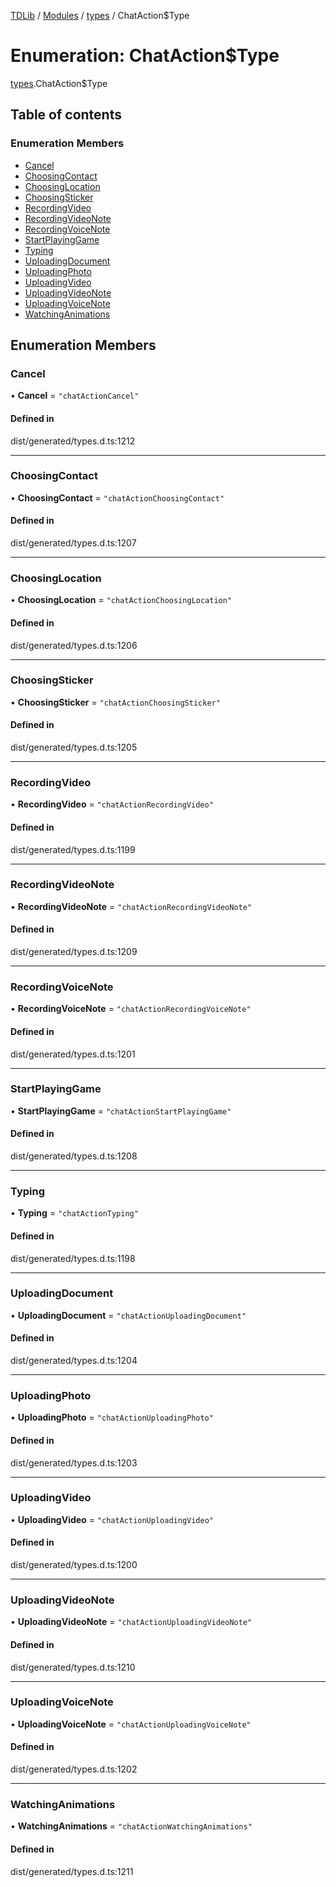 [TDLib](../README.md) / [Modules](../modules.md) / [types](../modules/types.md) / ChatAction$Type

# Enumeration: ChatAction$Type

[types](../modules/types.md).ChatAction$Type

## Table of contents

### Enumeration Members

- [Cancel](types.ChatAction_Type.md#cancel)
- [ChoosingContact](types.ChatAction_Type.md#choosingcontact)
- [ChoosingLocation](types.ChatAction_Type.md#choosinglocation)
- [ChoosingSticker](types.ChatAction_Type.md#choosingsticker)
- [RecordingVideo](types.ChatAction_Type.md#recordingvideo)
- [RecordingVideoNote](types.ChatAction_Type.md#recordingvideonote)
- [RecordingVoiceNote](types.ChatAction_Type.md#recordingvoicenote)
- [StartPlayingGame](types.ChatAction_Type.md#startplayinggame)
- [Typing](types.ChatAction_Type.md#typing)
- [UploadingDocument](types.ChatAction_Type.md#uploadingdocument)
- [UploadingPhoto](types.ChatAction_Type.md#uploadingphoto)
- [UploadingVideo](types.ChatAction_Type.md#uploadingvideo)
- [UploadingVideoNote](types.ChatAction_Type.md#uploadingvideonote)
- [UploadingVoiceNote](types.ChatAction_Type.md#uploadingvoicenote)
- [WatchingAnimations](types.ChatAction_Type.md#watchinganimations)

## Enumeration Members

### Cancel

• **Cancel** = ``"chatActionCancel"``

#### Defined in

dist/generated/types.d.ts:1212

___

### ChoosingContact

• **ChoosingContact** = ``"chatActionChoosingContact"``

#### Defined in

dist/generated/types.d.ts:1207

___

### ChoosingLocation

• **ChoosingLocation** = ``"chatActionChoosingLocation"``

#### Defined in

dist/generated/types.d.ts:1206

___

### ChoosingSticker

• **ChoosingSticker** = ``"chatActionChoosingSticker"``

#### Defined in

dist/generated/types.d.ts:1205

___

### RecordingVideo

• **RecordingVideo** = ``"chatActionRecordingVideo"``

#### Defined in

dist/generated/types.d.ts:1199

___

### RecordingVideoNote

• **RecordingVideoNote** = ``"chatActionRecordingVideoNote"``

#### Defined in

dist/generated/types.d.ts:1209

___

### RecordingVoiceNote

• **RecordingVoiceNote** = ``"chatActionRecordingVoiceNote"``

#### Defined in

dist/generated/types.d.ts:1201

___

### StartPlayingGame

• **StartPlayingGame** = ``"chatActionStartPlayingGame"``

#### Defined in

dist/generated/types.d.ts:1208

___

### Typing

• **Typing** = ``"chatActionTyping"``

#### Defined in

dist/generated/types.d.ts:1198

___

### UploadingDocument

• **UploadingDocument** = ``"chatActionUploadingDocument"``

#### Defined in

dist/generated/types.d.ts:1204

___

### UploadingPhoto

• **UploadingPhoto** = ``"chatActionUploadingPhoto"``

#### Defined in

dist/generated/types.d.ts:1203

___

### UploadingVideo

• **UploadingVideo** = ``"chatActionUploadingVideo"``

#### Defined in

dist/generated/types.d.ts:1200

___

### UploadingVideoNote

• **UploadingVideoNote** = ``"chatActionUploadingVideoNote"``

#### Defined in

dist/generated/types.d.ts:1210

___

### UploadingVoiceNote

• **UploadingVoiceNote** = ``"chatActionUploadingVoiceNote"``

#### Defined in

dist/generated/types.d.ts:1202

___

### WatchingAnimations

• **WatchingAnimations** = ``"chatActionWatchingAnimations"``

#### Defined in

dist/generated/types.d.ts:1211
